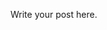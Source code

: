 <!--
.. title: Invited Talk
.. slug: invited-talk
.. date: 2022-12-02 13:50:00 UTC+01:00
.. tags: 
.. category: 
.. link: 
.. description: 
.. type: text
.. author: Mike Walmsley
.. linkedin: 
.. twitter: 
.. github: 
-->

Write your post here.
